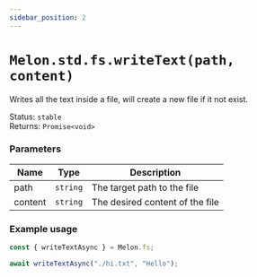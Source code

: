 ```yaml
---
sidebar_position: 2
---
```


# `Melon.std.fs.writeText(path, content)`

Writes all the text inside a file, will create a new file if it not exist.

Status: `stable` <br />
Returns: `Promise<void>`

### Parameters

| Name | Type | Description |
| ---- | ---- | ----------- |
| path | `string` | The target path to the file |
| content | `string` | The desired content of the file |

### Example usage

```ts
const { writeTextAsync } = Melon.fs;

await writeTextAsync("./hi.txt", "Hello");
```